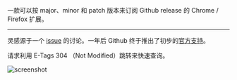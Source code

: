 一款可以按 major、minor 和 patch 版本来订阅 Github release 的 Chrome / Firefox 扩展。

<hr class="read-more" />

灵感源于一个 [issue](https://github.com/isaacs/github/issues/410#issuecomment-291797759) 的讨论。一年后 Github 终于推出了初步的[官方支持](https://blog.github.com/changelog/2018-11-27-watch-releases/)。

请求利用 E-Tags 304 （Not Modified）跳转来快速查询。

![screenshot](https://github.com/crimx/ext-github-release-notifier/wiki/images/screen2.png)
